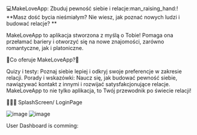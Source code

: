 :computer:MakeLoveApp: Zbuduj pewność siebie i relacje:man_raising_hand:! **Masz dość bycia nieśmiałym? Nie wiesz, jak poznać nowych ludzi i budować relacje? **

MakeLoveApp to aplikacja stworzona z myślą o Tobie! Pomaga ona przełamać bariery i otworzyć się na nowe znajomości, zarówno romantyczne, jak i platoniczne.

:round_pushpin:Co oferuje MakeLoveApp?:round_pushpin:

Quizy i testy: Poznaj siebie lepiej i odkryj swoje preferencje w zakresie relacji. Porady i wskazówki: Naucz się, jak budować pewność siebie, nawiązywać kontakt z innymi i rozwijać satysfakcjonujące relacje. MakeLoveApp to nie tylko aplikacja, to Twój przewodnik po świecie relacji! ️


  🩷🩷🩷
  SplashScreen/                                     LoginPage
  
  ![image](https://github.com/user-attachments/assets/8a648e59-ce77-40ac-ace5-0cf6786c5031)
  ![image](https://github.com/user-attachments/assets/ae5f2fdc-8f03-4a1b-9f87-a72d02090df3)
  
  
  
  
  
  User Dashboard is comming:
